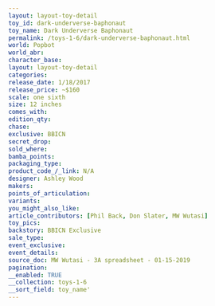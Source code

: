 ```yaml
---
layout: layout-toy-detail 
toy_id: dark-underverse-baphonaut
toy_name: Dark Underverse Baphonaut
permalink: /toys-1-6/dark-underverse-baphonaut.html
world: Popbot
world_abr: 
character_base: 
layout: layout-toy-detail
categories: 
release_date: 1/18/2017
release_price: ~$160
scale: one sixth
size: 12 inches
comes_with: 
edition_qty: 
chase: 
exclusive: BBICN
secret_drop: 
sold_where: 
bamba_points: 
packaging_type: 
product_code_/_link: N/A
designer: Ashley Wood
makers: 
points_of_articulation: 
variants: 
you_might_also_like: 
article_contributors: [Phil Back, Don Slater, MW Wutasi]
toy_pics: 
backstory: BBICN Exclusive
sale_type: 
event_exclusive: 
event_details: 
source_doc: MW Wutasi - 3A spreadsheet - 01-15-2019
pagination: 
__enabled: TRUE
__collection: toys-1-6
__sort_field: toy_name'
---
```

